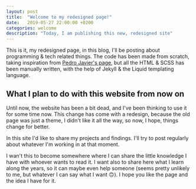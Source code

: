 ```yaml
---
layout: post
title:  "Welcome to my redesigned page!"
date:   2019-05-27 22:00:00 +0200
categories: welcome
description: "Today, I am publishing this new, redesigned site"
---
```


This is it, my redesigned page, in this blog, I'll be posting about programming & tech related things. The code has been made from scratch, taking inspiration from [Pedro Javier's page](https://pedro-javierf.github.io/), but all the HTML & SCSS has been manually written, with the help of Jekyll & the Liquid templating language.

<div class="separator"></div>

## What I plan to do with this website from now on
Until now, the website has been a bit dead, and I've been thinking to use it for some time now. This change has come with a redesign, because the old page was just a theme, I didn't like it all the way, so now, I hope, things change for better.

In this site I'd like to share my projects and findings. I'll try to post regularly about whatever I'm working in at that moment.

I wan't this to become somewhere where I can share the little knowledge I have with whoever wants to read it. I want also to share here what I learn along the years, so it can maybe even help someone (seems pretty unlikely to me, but whatever I can say what I want 🙃).
I hope you like the page and the idea I have for it.
